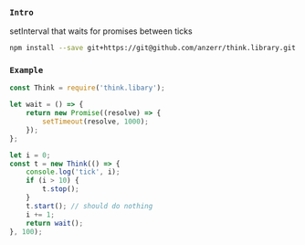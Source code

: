 
### `Intro`
setInterval that waits for promises between ticks

``` bash
npm install --save git+https://git@github.com/anzerr/think.library.git
```

### `Example`

``` javascript
const Think = require('think.libary');

let wait = () => {
	return new Promise((resolve) => {
		setTimeout(resolve, 1000);
	});
};

let i = 0;
const t = new Think(() => {
	console.log('tick', i);
	if (i > 10) {
		t.stop();
	}
	t.start(); // should do nothing
	i += 1;
	return wait();
}, 100);
```